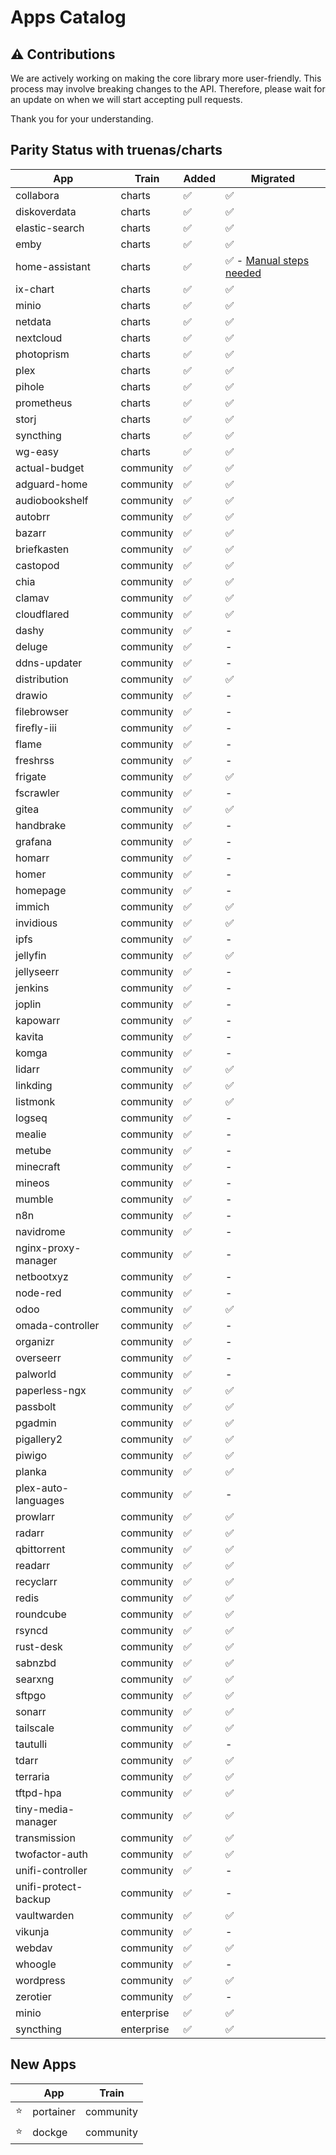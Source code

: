 # Apps Catalog

## ⚠️ **Contributions**

We are actively working on making the core library more user-friendly.
This process may involve breaking changes to the API.
Therefore, please wait for an update on when we will start accepting pull requests.

Thank you for your understanding.

## Parity Status with truenas/charts

| App                  | Train      | Added | Migrated                                                             |
| -------------------- | ---------- | ----- | -------------------------------------------------------------------- |
| collabora            | charts     | ✅    | ✅                                                                   |
| diskoverdata         | charts     | ✅    | ✅                                                                   |
| elastic-search       | charts     | ✅    | ✅                                                                   |
| emby                 | charts     | ✅    | ✅                                                                   |
| home-assistant       | charts     | ✅    | ✅ - [Manual steps needed](https://github.com/truenas/apps/pull/492) |
| ix-chart             | charts     | ✅    | ✅                                                                   |
| minio                | charts     | ✅    | ✅                                                                   |
| netdata              | charts     | ✅    | ✅                                                                   |
| nextcloud            | charts     | ✅    | ✅                                                                   |
| photoprism           | charts     | ✅    | ✅                                                                   |
| plex                 | charts     | ✅    | ✅                                                                   |
| pihole               | charts     | ✅    | ✅                                                                   |
| prometheus           | charts     | ✅    | ✅                                                                   |
| storj                | charts     | ✅    | ✅                                                                   |
| syncthing            | charts     | ✅    | ✅                                                                   |
| wg-easy              | charts     | ✅    | ✅                                                                   |
| actual-budget        | community  | ✅    | ✅                                                                   |
| adguard-home         | community  | ✅    | ✅                                                                   |
| audiobookshelf       | community  | ✅    | ✅                                                                   |
| autobrr              | community  | ✅    | ✅                                                                   |
| bazarr               | community  | ✅    | ✅                                                                   |
| briefkasten          | community  | ✅    | ✅                                                                   |
| castopod             | community  | ✅    | ✅                                                                   |
| chia                 | community  | ✅    | ✅                                                                   |
| clamav               | community  | ✅    | ✅                                                                   |
| cloudflared          | community  | ✅    | ✅                                                                   |
| dashy                | community  | ✅    | -                                                                    |
| deluge               | community  | ✅    | -                                                                    |
| ddns-updater         | community  | ✅    | -                                                                    |
| distribution         | community  | ✅    | ✅                                                                   |
| drawio               | community  | ✅    | -                                                                    |
| filebrowser          | community  | ✅    | -                                                                    |
| firefly-iii          | community  | ✅    | -                                                                    |
| flame                | community  | ✅    | -                                                                    |
| freshrss             | community  | ✅    | -                                                                    |
| frigate              | community  | ✅    | ✅                                                                   |
| fscrawler            | community  | ✅    | -                                                                    |
| gitea                | community  | ✅    | ✅                                                                   |
| handbrake            | community  | ✅    | -                                                                    |
| grafana              | community  | ✅    | -                                                                    |
| homarr               | community  | ✅    | -                                                                    |
| homer                | community  | ✅    | -                                                                    |
| homepage             | community  | ✅    | -                                                                    |
| immich               | community  | ✅    | ✅                                                                   |
| invidious            | community  | ✅    | ✅                                                                   |
| ipfs                 | community  | ✅    | -                                                                    |
| jellyfin             | community  | ✅    | ✅                                                                   |
| jellyseerr           | community  | ✅    | -                                                                    |
| jenkins              | community  | ✅    | -                                                                    |
| joplin               | community  | ✅    | -                                                                    |
| kapowarr             | community  | ✅    | -                                                                    |
| kavita               | community  | ✅    | -                                                                    |
| komga                | community  | ✅    | -                                                                    |
| lidarr               | community  | ✅    | ✅                                                                   |
| linkding             | community  | ✅    | ✅                                                                   |
| listmonk             | community  | ✅    | ✅                                                                   |
| logseq               | community  | ✅    | -                                                                    |
| mealie               | community  | ✅    | -                                                                    |
| metube               | community  | ✅    | -                                                                    |
| minecraft            | community  | ✅    | -                                                                    |
| mineos               | community  | ✅    | -                                                                    |
| mumble               | community  | ✅    | -                                                                    |
| n8n                  | community  | ✅    | -                                                                    |
| navidrome            | community  | ✅    | -                                                                    |
| nginx-proxy-manager  | community  | ✅    | -                                                                    |
| netbootxyz           | community  | ✅    | -                                                                    |
| node-red             | community  | ✅    | -                                                                    |
| odoo                 | community  | ✅    | ✅                                                                   |
| omada-controller     | community  | ✅    | -                                                                    |
| organizr             | community  | ✅    | -                                                                    |
| overseerr            | community  | ✅    | -                                                                    |
| palworld             | community  | ✅    | -                                                                    |
| paperless-ngx        | community  | ✅    | ✅                                                                   |
| passbolt             | community  | ✅    | ✅                                                                   |
| pgadmin              | community  | ✅    | ✅                                                                   |
| pigallery2           | community  | ✅    | ✅                                                                   |
| piwigo               | community  | ✅    | ✅                                                                   |
| planka               | community  | ✅    | ✅                                                                   |
| plex-auto-languages  | community  | ✅    | -                                                                    |
| prowlarr             | community  | ✅    | ✅                                                                   |
| radarr               | community  | ✅    | ✅                                                                   |
| qbittorrent          | community  | ✅    | ✅                                                                   |
| readarr              | community  | ✅    | ✅                                                                   |
| recyclarr            | community  | ✅    | ✅                                                                   |
| redis                | community  | ✅    | ✅                                                                   |
| roundcube            | community  | ✅    | ✅                                                                   |
| rsyncd               | community  | ✅    | ✅                                                                   |
| rust-desk            | community  | ✅    | ✅                                                                   |
| sabnzbd              | community  | ✅    | ✅                                                                   |
| searxng              | community  | ✅    | ✅                                                                   |
| sftpgo               | community  | ✅    | ✅                                                                   |
| sonarr               | community  | ✅    | ✅                                                                   |
| tailscale            | community  | ✅    | ✅                                                                   |
| tautulli             | community  | ✅    | -                                                                    |
| tdarr                | community  | ✅    | ✅                                                                   |
| terraria             | community  | ✅    | ✅                                                                   |
| tftpd-hpa            | community  | ✅    | ✅                                                                   |
| tiny-media-manager   | community  | ✅    | ✅                                                                   |
| transmission         | community  | ✅    | ✅                                                                   |
| twofactor-auth       | community  | ✅    | ✅                                                                   |
| unifi-controller     | community  | ✅    | -                                                                    |
| unifi-protect-backup | community  | ✅    | -                                                                    |
| vaultwarden          | community  | ✅    | ✅                                                                   |
| vikunja              | community  | ✅    | -                                                                    |
| webdav               | community  | ✅    | ✅                                                                   |
| whoogle              | community  | ✅    | -                                                                    |
| wordpress            | community  | ✅    | ✅                                                                   |
| zerotier             | community  | ✅    | -                                                                    |
| minio                | enterprise | ✅    | ✅                                                                   |
| syncthing            | enterprise | ✅    | ✅                                                                   |

## New Apps

|     | App       | Train     |
| --- | --------- | --------- |
| ⭐  | portainer | community |
| ⭐  | dockge    | community |
